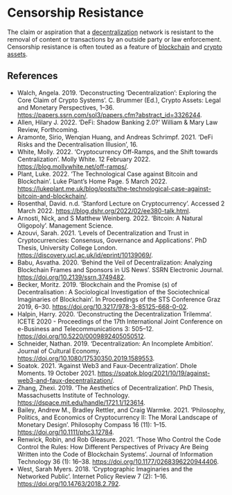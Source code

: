 # Censorship Resistance
The claim or aspiration that a [decentralization](decentralization.md) network is resistant to the removal of content or transactions by an outside party or law enforcement. Censorship resistance is often touted as a feature of [blockchain](blockchain.md) and [crypto assets](cryptoasset.md).

## References
* Walch, Angela. 2019. ‘Deconstructing ‘Decentralization’: Exploring the Core Claim of Crypto Systems’. C. Brummer (Ed.), Crypto Assets: Legal and Monetary Perspectives, 1–36. https://papers.ssrn.com/sol3/papers.cfm?abstract_id=3326244.
* Allen, Hilary J. 2022. ‘DeFi: Shadow Banking 2.0?’ William & Mary Law Review, Forthcoming.
* Aramonte, Sirio, Wenqian Huang, and Andreas Schrimpf. 2021. ‘DeFi Risks and the Decentralisation Illusion’, 16.
* White, Molly. 2022. ‘Cryptocurrency Off-Ramps, and the Shift towards Centralization’. Molly White. 12 February 2022. https://blog.mollywhite.net/off-ramps/.
* Plant, Luke. 2022. ‘The Technological Case against Bitcoin and Blockchain’. Luke Plant’s Home Page. 5 March 2022. https://lukeplant.me.uk/blog/posts/the-technological-case-against-bitcoin-and-blockchain/.
* Rosenthal, David. n.d. ‘Stanford Lecture on Cryptocurrency’. Accessed 2 March 2022. https://blog.dshr.org/2022/02/ee380-talk.html.
* Arnosti, Nick, and S Matthew Weinberg. 2022. ‘Bitcoin: A Natural Oligopoly’. Management Science.
* Azouvi, Sarah. 2021. ‘Levels of Decentralization and Trust in Cryptocurrencies: Consensus, Governance and Applications’. PhD Thesis, University College London. https://discovery.ucl.ac.uk/id/eprint/10139069/.
* Babu, Asvatha. 2020. ‘Behind the Veil of Decentralization: Analyzing Blockchain Frames and Sponsors in US News’. SSRN Electronic Journal. https://doi.org/10.2139/ssrn.3749482.
* Becker, Moritz. 2019. ‘Blockchain and the Promise (s) of Decentralisation : A Sociological Investigation of the Sociotechnical Imaginaries of Blockchain’. In Proceedings of the STS Conference Graz 2019, 6–30. https://doi.org/10.3217/978-3-85125-668-0-02.
* Halpin, Harry. 2020. ‘Deconstructing the Decentralization Trilemma’. ICETE 2020 - Proceedings of the 17th International Joint Conference on e-Business and Telecommunications 3: 505–12. https://doi.org/10.5220/0009892405050512.
* Schneider, Nathan. 2019. ‘Decentralization: An Incomplete Ambition’. Journal of Cultural Economy. https://doi.org/10.1080/17530350.2019.1589553.
* Soatok. 2021. ‘Against Web3 and Faux-Decentralization’. Dhole Moments. 19 October 2021. https://soatok.blog/2021/10/19/against-web3-and-faux-decentralization/.
* Zhang, Zhexi. 2019. ‘The Aesthetics of Decentralization’. PhD Thesis, Massachusetts Institute of Technology. https://dspace.mit.edu/handle/1721.1/123614.
* Bailey, Andrew M., Bradley Rettler, and Craig Warmke. 2021. ‘Philosophy, Politics, and Economics of Cryptocurrency II: The Moral Landscape of Monetary Design’. Philosophy Compass 16 (11): 1–15. https://doi.org/10.1111/phc3.12784.
* Renwick, Robin, and Rob Gleasure. 2021. ‘Those Who Control the Code Control the Rules: How Different Perspectives of Privacy Are Being Written into the Code of Blockchain Systems’. Journal of Information Technology 36 (1): 16–38. https://doi.org/10.1177/0268396220944406.
* West, Sarah Myers. 2018. ‘Cryptographic Imaginaries and the Networked Public’. Internet Policy Review 7 (2): 1–16. https://doi.org/10.14763/2018.2.792.